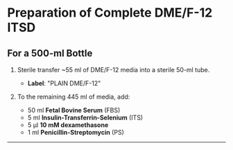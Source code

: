# Preparation of Complete DME/F-12 ITSD

## For a 500-ml Bottle

1. Sterile transfer ~55 ml of DME/F-12 media into a sterile 50-ml tube.  
   - **Label**: "PLAIN DME/F-12"

2. To the remaining 445 ml of media, add:
   - 50 ml **Fetal Bovine Serum** (FBS)
   - 5 ml **Insulin-Transferrin-Selenium** (ITS)
   - 5 µl **10 mM dexamethasone**
   - 1 ml **Penicillin-Streptomycin** (PS)

---
